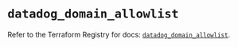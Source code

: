 # `datadog_domain_allowlist`

Refer to the Terraform Registry for docs: [`datadog_domain_allowlist`](https://registry.terraform.io/providers/datadog/datadog/3.65.0/docs/resources/domain_allowlist).
